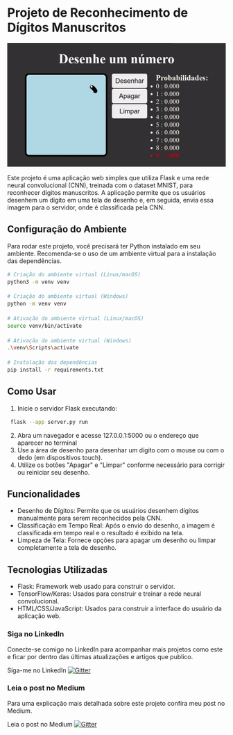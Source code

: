 # Projeto de Reconhecimento de Dígitos Manuscritos

![screenshot](meio.gif)

Este projeto é uma aplicação web simples que utiliza Flask e uma rede neural convolucional (CNN), treinada com o dataset MNIST, para reconhecer dígitos manuscritos. A aplicação permite que os usuários desenhem um dígito em uma tela de desenho e, em seguida, envia essa imagem para o servidor, onde é classificada pela CNN.

## Configuração do Ambiente

Para rodar este projeto, você precisará ter Python instalado em seu ambiente. Recomenda-se o uso de um ambiente virtual para a instalação das dependências.

```bash
# Criação do ambiente virtual (Linux/macOS)
python3 -m venv venv

# Criação do ambiente virtual (Windows)
python -m venv venv

# Ativação do ambiente virtual (Linux/macOS)
source venv/bin/activate

# Ativação do ambiente virtual (Windows)
.\venv\Scripts\activate

# Instalação das dependências
pip install -r requirements.txt
```

## Como Usar

1. Inicie o servidor Flask executando:

```bash
 flask --app server.py run
```

2. Abra um navegador e acesse 127.0.0.1:5000 ou o endereço que aparecer no terminal
3. Use a área de desenho para desenhar um dígito com o mouse ou com o dedo (em dispositivos touch).
4. Utilize os botões "Apagar" e "Limpar" conforme necessário para corrigir ou reiniciar seu desenho.

## Funcionalidades

- Desenho de Dígitos: Permite que os usuários desenhem dígitos manualmente para serem reconhecidos pela CNN.
- Classificação em Tempo Real: Após o envio do desenho, a imagem é classificada em tempo real e o resultado é exibido na tela.
- Limpeza de Tela: Fornece opções para apagar um desenho ou limpar completamente a tela de desenho.

## Tecnologias Utilizadas

- Flask: Framework web usado para construir o servidor.
- TensorFlow/Keras: Usados para construir e treinar a rede neural convolucional.
- HTML/CSS/JavaScript: Usados para construir a interface do usuário da aplicação web.

### Siga no LinkedIn

Conecte-se comigo no LinkedIn para acompanhar mais projetos como este e ficar por dentro das últimas atualizações e artigos que publico.

Siga-me no LinkedIn
<a href="https://www.linkedin.com/in/vinicius-fiedler/">
    <img src="https://img.shields.io/badge/linkedin-%230077B5.svg?style=for-the-badge&logo=linkedin&logoColor=white"
         alt="Gitter">
  </a>

### Leia o post no Medium

Para uma explicação mais detalhada sobre este projeto confira meu post no Medium.

Leia o post no Medium
<a href="https://medium.com/@viniFiedler/cnns-uma-aplica%C3%A7%C3%A3o-visual-ca9a20728c3a">
    <img src="https://img.shields.io/badge/Medium-12100E?style=for-the-badge&logo=medium&logoColor=white"
         alt="Gitter">
  </a>
